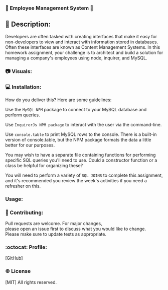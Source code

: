 
 ### :file_folder: Employee Management System :file_folder: 

 




## :memo: Description:

Developers are often tasked with creating interfaces that make it easy for non-developers to view and interact with information stored in databases. Often these interfaces are known as Content Management Systems. In this homework assignment, your challenge is to architect and build a solution for managing a company's employees using node, inquirer, and MySQL.


### :camera: Visuals:



### :computer: Installation:

How do you deliver this? Here are some guidelines:

Use the ```MySQL NPM``` package to connect to your MySQL database and perform queries.

Use ```InquirerJs NPM package``` to interact with the user via the command-line.

Use ```console.table``` to print MySQL rows to the console. There is a built-in version of console.table, but the NPM package formats the data a little better for our purposes.

You may wish to have a separate file containing functions for performing specific SQL queries you'll need to use. Could a constructor function or a class be helpful for organizing these?

You will need to perform a variety of ```SQL JOINS``` to complete this assignment, and it's recommended you review the week's activities if you need a refresher on this.

###  Usage:




### :wave: Contributing:

Pull requests are welcome. For major changes,<br>
please open an issue first to discuss what you would like to change.<br>
Please make sure to update tests as appropriate.


### :octocat: Profile:

[GitHub] 



### :copyright: License

[MIT] All rights reserved.

